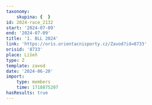 ```yaml
---
taxonomy:
    skupina: {  }
id: 2024-race_2132
start: '2024-07-09'
end: '2024-07-09'
title: '1. BLL 2024'
link: 'https://oris.orientacnisporty.cz/Zavod?id=8733'
orisid: '8733'
place: Líšeň
type: Z
template: zavod
date: '2024-06-20'
import:
    type: members
    time: 1718875207
hasResults: true
---
```


